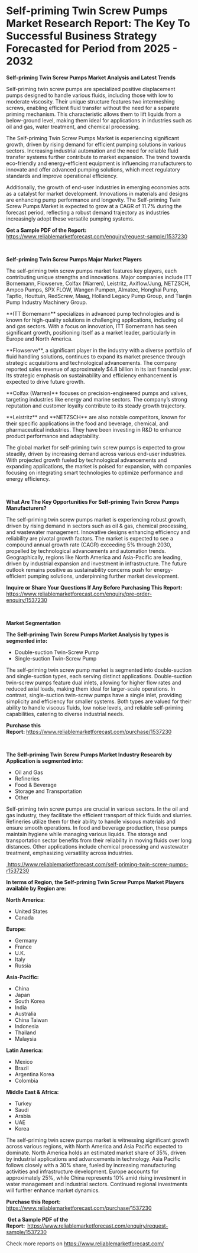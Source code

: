 <p><h1>Self-priming Twin Screw Pumps Market Research Report: The Key To Successful Business Strategy Forecasted for Period from 2025 - 2032</h1></p><p><strong>Self-priming Twin Screw Pumps Market Analysis and Latest Trends</strong></p>
<p><p>Self-priming twin screw pumps are specialized positive displacement pumps designed to handle various fluids, including those with low to moderate viscosity. Their unique structure features two intermeshing screws, enabling efficient fluid transfer without the need for a separate priming mechanism. This characteristic allows them to lift liquids from a below-ground level, making them ideal for applications in industries such as oil and gas, water treatment, and chemical processing.</p><p>The Self-priming Twin Screw Pumps Market is experiencing significant growth, driven by rising demand for efficient pumping solutions in various sectors. Increasing industrial automation and the need for reliable fluid transfer systems further contribute to market expansion. The trend towards eco-friendly and energy-efficient equipment is influencing manufacturers to innovate and offer advanced pumping solutions, which meet regulatory standards and improve operational efficiency.</p><p>Additionally, the growth of end-user industries in emerging economies acts as a catalyst for market development. Innovations in materials and designs are enhancing pump performance and longevity. The Self-priming Twin Screw Pumps Market is expected to grow at a CAGR of 11.7% during the forecast period, reflecting a robust demand trajectory as industries increasingly adopt these versatile pumping systems.</p></p>
<p><strong>Get a Sample PDF of the Report:&nbsp;</strong> <a href="https://www.reliablemarketforecast.com/enquiry/request-sample/1537230?utm_campaign=1766&utm_medium=2&utm_source=Github&utm_content=ia&utm_term=27022025&utm_id=self-priming-twin-screw-pumps">https://www.reliablemarketforecast.com/enquiry/request-sample/1537230</a></p>
<p>&nbsp;</p>
<p><strong>Self-priming Twin Screw Pumps Major Market Players</strong></p>
<p><p>The self-priming twin screw pumps market features key players, each contributing unique strengths and innovations. Major companies include ITT Bornemann, Flowserve, Colfax (Warren), Leistritz, Axiflow/Jung, NETZSCH, Ampco Pumps, SPX FLOW, Wangen Pumpen, Almatec, Honghai Pump, Tapflo, Houttuin, RedScrew, Maag, Holland Legacy Pump Group, and Tianjin Pump Industry Machinery Group.</p><p>**ITT Bornemann** specializes in advanced pump technologies and is known for high-quality solutions in challenging applications, including oil and gas sectors. With a focus on innovation, ITT Bornemann has seen significant growth, positioning itself as a market leader, particularly in Europe and North America.</p><p>**Flowserve**, a significant player in the industry with a diverse portfolio of fluid handling solutions, continues to expand its market presence through strategic acquisitions and technological advancements. The company reported sales revenue of approximately $4.8 billion in its last financial year. Its strategic emphasis on sustainability and efficiency enhancement is expected to drive future growth.</p><p>**Colfax (Warren)** focuses on precision-engineered pumps and valves, targeting industries like energy and marine sectors. The company’s strong reputation and customer loyalty contribute to its steady growth trajectory. </p><p>**Leistritz** and **NETZSCH** are also notable competitors, known for their specific applications in the food and beverage, chemical, and pharmaceutical industries. They have been investing in R&D to enhance product performance and adaptability.</p><p>The global market for self-priming twin screw pumps is expected to grow steadily, driven by increasing demand across various end-user industries. With projected growth fueled by technological advancements and expanding applications, the market is poised for expansion, with companies focusing on integrating smart technologies to optimize performance and energy efficiency.</p></p>
<p>&nbsp;</p>
<p><strong>What Are The Key Opportunities For Self-priming Twin Screw Pumps Manufacturers?</strong></p>
<p><p>The self-priming twin screw pumps market is experiencing robust growth, driven by rising demand in sectors such as oil & gas, chemical processing, and wastewater management. Innovative designs enhancing efficiency and reliability are pivotal growth factors. The market is expected to see a compound annual growth rate (CAGR) exceeding 5% through 2030, propelled by technological advancements and automation trends. Geographically, regions like North America and Asia-Pacific are leading, driven by industrial expansion and investment in infrastructure. The future outlook remains positive as sustainability concerns push for energy-efficient pumping solutions, underpinning further market development.</p></p>
<p><strong>Inquire or Share Your Questions If Any Before Purchasing This Report:</strong> <a href="https://www.reliablemarketforecast.com/enquiry/pre-order-enquiry/1537230?utm_campaign=1766&utm_medium=2&utm_source=Github&utm_content=ia&utm_term=27022025&utm_id=self-priming-twin-screw-pumps">https://www.reliablemarketforecast.com/enquiry/pre-order-enquiry/1537230</a></p>
<p>&nbsp;</p>
<p><strong>Market Segmentation</strong></p>
<p><strong>The Self-priming Twin Screw Pumps Market Analysis by types is segmented into:</strong></p>
<p><ul><li>Double-suction Twin-Screw Pump</li><li>Single-suction Twin-Screw Pump</li></ul></p>
<p><p>The self-priming twin screw pump market is segmented into double-suction and single-suction types, each serving distinct applications. Double-suction twin-screw pumps feature dual inlets, allowing for higher flow rates and reduced axial loads, making them ideal for larger-scale operations. In contrast, single-suction twin-screw pumps have a single inlet, providing simplicity and efficiency for smaller systems. Both types are valued for their ability to handle viscous fluids, low noise levels, and reliable self-priming capabilities, catering to diverse industrial needs.</p></p>
<p><strong>Purchase this Report:&nbsp;</strong><a href="https://www.reliablemarketforecast.com/purchase/1537230?utm_campaign=1766&utm_medium=2&utm_source=Github&utm_content=ia&utm_term=27022025&utm_id=self-priming-twin-screw-pumps">https://www.reliablemarketforecast.com/purchase/1537230</a></p>
<p>&nbsp;</p>
<p><strong>The Self-priming Twin Screw Pumps Market Industry Research by Application is segmented into:</strong></p>
<p><ul><li>Oil and Gas</li><li>Refineries</li><li>Food & Beverage</li><li>Storage and Transportation</li><li>Other</li></ul></p>
<p><p>Self-priming twin screw pumps are crucial in various sectors. In the oil and gas industry, they facilitate the efficient transport of thick fluids and slurries. Refineries utilize them for their ability to handle viscous materials and ensure smooth operations. In food and beverage production, these pumps maintain hygiene while managing various liquids. The storage and transportation sector benefits from their reliability in moving fluids over long distances. Other applications include chemical processing and wastewater treatment, emphasizing versatility across industries.</p></p>
<p><a href="https://www.reliablemarketforecast.com/self-priming-twin-screw-pumps-r1537230?utm_campaign=1766&utm_medium=2&utm_source=Github&utm_content=ia&utm_term=27022025&utm_id=self-priming-twin-screw-pumps">&nbsp;https://www.reliablemarketforecast.com/self-priming-twin-screw-pumps-r1537230</a></p>
<p><strong>In terms of Region, the Self-priming Twin Screw Pumps Market Players available by Region are:</strong></p>
<p>
    <p> <strong> North America: </strong>
        <ul>
            <li>United States</li>
            <li>Canada</li>
        </ul>
        </p> 
    <p> <strong> Europe: </strong>
        <ul>
            <li>Germany</li>
            <li>France</li>
            <li>U.K.</li>
            <li>Italy</li>
            <li>Russia</li>
        </ul>
        </p> 
    <p> <strong> Asia-Pacific: </strong>
        <ul>
            <li>China</li>
            <li>Japan</li>
            <li>South Korea</li>
            <li>India</li>
            <li>Australia</li>
            <li>China Taiwan</li>
            <li>Indonesia</li>
            <li>Thailand</li>
            <li>Malaysia</li>
        </ul>
        </p> 
    <p> <strong> Latin America: </strong>
        <ul>
            <li>Mexico</li>
            <li>Brazil</li>
            <li>Argentina Korea</li>
            <li>Colombia</li>
        </ul>
        </p> 
    <p> <strong> Middle East & Africa: </strong>
        <ul>
            <li>Turkey</li>
            <li>Saudi</li>
            <li>Arabia</li>
            <li>UAE</li>
            <li>Korea</li>
        </ul>
    </p>
    </p>
<p><p>The self-priming twin screw pumps market is witnessing significant growth across various regions, with North America and Asia Pacific expected to dominate. North America holds an estimated market share of 35%, driven by industrial applications and advancements in technology. Asia Pacific follows closely with a 30% share, fueled by increasing manufacturing activities and infrastructure development. Europe accounts for approximately 25%, while China represents 10% amid rising investment in water management and industrial sectors. Continued regional investments will further enhance market dynamics.</p></p>
<p><strong>Purchase this Report: </strong><a href="https://www.reliablemarketforecast.com/purchase/1537230?utm_campaign=1766&utm_medium=2&utm_source=Github&utm_content=ia&utm_term=27022025&utm_id=self-priming-twin-screw-pumps">https://www.reliablemarketforecast.com/purchase/1537230</a></p>
<p>&nbsp;<strong>Get a Sample PDF of the Report:&nbsp;&nbsp;</strong><a href="https://www.reliablemarketforecast.com/enquiry/request-sample/1537230?utm_campaign=1766&utm_medium=2&utm_source=Github&utm_content=ia&utm_term=27022025&utm_id=self-priming-twin-screw-pumps">https://www.reliablemarketforecast.com/enquiry/request-sample/1537230</a></p>
<p><strong></strong></p>
<p>Check more reports on <a href="https://www.reliablemarketforecast.com/?utm_campaign=1766&utm_medium=2&utm_source=Github&utm_content=ia&utm_term=27022025&utm_id=self-priming-twin-screw-pumps">https://www.reliablemarketforecast.com/</a></p>